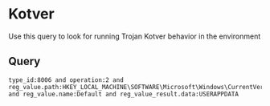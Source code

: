 # Kotver

Use this query to look for running Trojan Kotver behavior in the environment

## Query
```
type_id:8006 and operation:2 and reg_value.path:HKEY_LOCAL_MACHINE\SOFTWARE\Microsoft\Windows\CurrentVersion\Run and reg_value.name:Default and reg_value_result.data:USERAPPDATA

```
